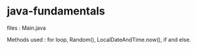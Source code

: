 # java-fundamentals

files :
Main.java

Methods used :
for loop, Random(), LocalDateAndTime.now(), if and else.
